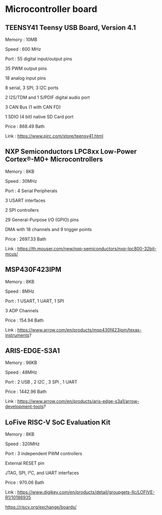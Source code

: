 # Microcontroller board

## TEENSY41 Teensy USB Board, Version 4.1

Memory : 10MB

Speed : 600 MHz

Port : 55 digital input/output pins 
       
35 PWM output pins
             
18 analog input pins
      
8 serial, 3 SPI, 3 I2C ports
      
2 I2S/TDM and 1 S/PDIF digital audio port
      
      
3 CAN Bus (1 with CAN FD)
       
       
1 SDIO (4 bit) native SD Card port

Price : 868.49 Bath

Link : https://www.pjrc.com/store/teensy41.html

## NXP Semiconductors LPC8xx Low-Power Cortex®-M0+ Microcontrollers

Memory : 8KB

Speed : 30MHz

Port : 4 Serial Peripherals

3 USART interfaces

2 SPI controllers

29 General-Purpose I/O (GPIO) pins

DMA with 18 channels and 9 trigger points

Price : 2697.33 Bath

Link : https://th.mouser.com/new/nxp-semiconductors/nxp-lpc800-32bit-mcus/

## MSP430F423IPM

Memory : 8KB

Speed : 8MHz

Port :  1 USART, 1 UART, 1 SPI

3 ADP Channels

Price : 154.94 Bath

Link : https://www.arrow.com/en/products/msp430f423ipm/texas-instruments?

## ARIS-EDGE-S3A1

Memory : 96KB

Speed : 48MHz

Port : 2 USB , 2 I2C , 3 SPI , 1 UART

Price : 1442.96 Bath

Link : https://www.arrow.com/en/products/aris-edge-s3a1/arrow-development-tools?

## LoFive RISC-V SoC Evaluation Kit

Memory : 8KB

Speed : 320MHz

Port : 3 independent PWM controllers

External RESET pin

JTAG, SPI, I²C, and UART interfaces

Price : 970.06 Bath

Link : https://www.digikey.com/en/products/detail/groupgets-llc/LOFIVE-R1/10186935
	
https://riscv.org/exchange/boards/




